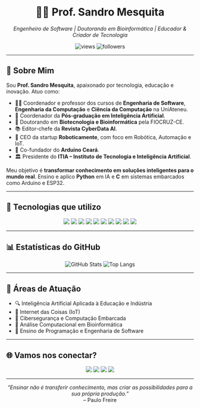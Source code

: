 <!-- BANNER CENTRAL -->
<h1 align="center">👨‍🏫 Prof. Sandro Mesquita</h1>
<p align="center"><i>Engenheiro de Software | Doutorando em Bioinformática | Educador & Criador de Tecnologia</i></p>

<p align="center">
  <img src="https://komarev.com/ghpvc/?username=profsandromesquita&label=Profile%20views&color=0e75b6&style=flat" alt="views" />
  <img src="https://img.shields.io/github/followers/profsandromesquita?label=Seguidores&style=social" alt="followers">
</p>

---

## 🧬 Sobre Mim

Sou **Prof. Sandro Mesquita**, apaixonado por tecnologia, educação e inovação. Atuo como:

- 👨‍🏫 Coordenador e professor dos cursos de **Engenharia de Software**, **Engenharia da Computação** e **Ciência da Computação** na UniAteneu.
- 🧠 Coordenador da **Pós-graduação em Inteligência Artificial**.
- 🧪 Doutorando em **Biotecnologia e Bioinformática** pela FIOCRUZ-CE.
- 📚 Editor-chefe da **Revista CyberData AI**.
- 🤖 CEO da startup **Roboticamente**, com foco em Robótica, Automação e IoT.
- 🔌 Co-fundador do **Arduino Ceará**.
- 🏛️ Presidente do **ITIA – Instituto de Tecnologia e Inteligência Artificial**.

Meu objetivo é **transformar conhecimento em soluções inteligentes para o mundo real**. Ensino e aplico **Python** em IA e **C** em sistemas embarcados como Arduino e ESP32.

---

## 🧰 Tecnologias que utilizo

<p align="center">
  <!-- Linguagens -->
  <img src="https://img.shields.io/badge/Python-3776AB?style=flat&logo=python&logoColor=white"/>
  <img src="https://img.shields.io/badge/C-00599C?style=flat&logo=c&logoColor=white"/>
  <img src="https://img.shields.io/badge/JavaScript-F7DF1E?style=flat&logo=javascript&logoColor=black"/>
  <img src="https://img.shields.io/badge/Kotlin-7F52FF?style=flat&logo=kotlin&logoColor=white"/>
  <img src="https://img.shields.io/badge/PHP-777BB4?style=flat&logo=php&logoColor=white"/>

  <!-- Frameworks -->
  <img src="https://img.shields.io/badge/FastAPI-009688?style=flat&logo=fastapi&logoColor=white"/>
  <img src="https://img.shields.io/badge/Flask-000000?style=flat&logo=flask&logoColor=white"/>
  <img src="https://img.shields.io/badge/ESP32-323232?style=flat&logo=esphome&logoColor=white"/>
  <img src="https://img.shields.io/badge/Arduino-00979D?style=flat&logo=arduino&logoColor=white"/>
  <img src="https://img.shields.io/badge/Raspberry%20Pi-C51A4A?style=flat&logo=raspberry%20pi&logoColor=white"/>
</p>

---

## 📊 Estatísticas do GitHub

<p align="center">
  <img src="https://github-readme-stats.vercel.app/api?username=profsandromesquita&show_icons=true&theme=radical" alt="GitHub Stats"/>
  <img src="https://github-readme-stats.vercel.app/api/top-langs/?username=profsandromesquita&layout=compact&theme=radical" alt="Top Langs"/>
</p>

---

## 🎯 Áreas de Atuação

- 🔍 Inteligência Artificial Aplicada à Educação e Indústria
- 📡 Internet das Coisas (IoT)
- 🔐 Cibersegurança e Computação Embarcada
- 🧠 Análise Computacional em Bioinformática
- 📘 Ensino de Programação e Engenharia de Software

---

## 🌐 Vamos nos conectar?

<p align="center">
  <a href="mailto:sandro.mesquita@itia.org.br"><img src="https://img.shields.io/badge/E--mail-Prof.%20Sandro%20Mesquita-red?style=for-the-badge&logo=gmail&logoColor=white"/></a>
  <a href="https://www.linkedin.com/in/profsandromesquita"><img src="https://img.shields.io/badge/LinkedIn-Prof.%20Sandro-blue?style=for-the-badge&logo=linkedin&logoColor=white"/></a>
  <a href="https://instagram.com/profsandromesquita"><img src="https://img.shields.io/badge/Instagram-@profsandromesquita-purple?style=for-the-badge&logo=instagram&logoColor=white"/></a>
  <a href="https://profsandromesquita.github.io"><img src="https://img.shields.io/badge/Portfólio-Site%20Pessoal-0A66C2?style=for-the-badge&logo=githubpages&logoColor=white"/></a>
</p>

---

<p align="center">
  <i>“Ensinar não é transferir conhecimento, mas criar as possibilidades para a sua própria produção.”</i><br>– Paulo Freire
</p>
